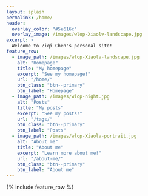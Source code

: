 ```yaml
---
layout: splash
permalink: /home/
header:
  overlay_color: "#5e616c"
  overlay_image: /images/wlop-Xiaolv-landscape.jpg
excerpt: >
  Welcome to Ziqi Chen's personal site!
feature_row:
  - image_path: /images/wlop-Xiaolv-landscape.jpg
    alt: "Homepage"
    title: "My homepage"
    excerpt: "See my homepage!"
    url: "/home/"
    btn_class: "btn--primary"
    btn_label: "Homepage"
  - image_path: /images/wlop-night.jpg
    alt: "Posts"
    title: "My posts"
    excerpt: "See my posts!"
    url: "/tags/"
    btn_class: "btn--primary"
    btn_label: "Posts"
  - image_path: /images/wlop-Xiaolv-portrait.jpg
    alt: "About me"
    title: "About me"
    excerpt: "Learn more about me!"
    url: "/about-me/"
    btn_class: "btn--primary"
    btn_label: "About me" 
---
```


{% include feature_row %}
